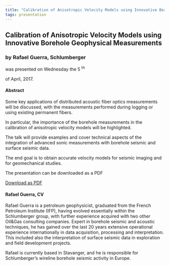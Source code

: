 ```yaml
---
title: "Calibration of Anisotropic Velocity Models using Innovative Borehole Geophysical Measurements"
tags: presentation 
---
```



		
<h2>
Calibration of Anisotropic Velocity Models using Innovative Borehole Geophysical Measurements
</h2>

 



		
<h3>
by Rafael Guerra, Schlumberger
</h3>

 



 
<p>
was presented on Wednesday the 5
<sup>
th
</sup>

 of April, 2017.
</p>

	



<h4>
Abstract
</h4>



 
<p>
Some key applications of distributed acoustic fiber optics measurements will be discussed, with the measurements performed during logging or using existing permanent fibers.
</p>

<p>


In particular, the importance of the borehole measurements in the calibration of anisotropic velocity models will be highlighted.

The talk will provide examples and cover technical aspects of the integration of advanced sonic measurements with borehole seismic and surface seismic data.
</p>

<p>


The end goal is to obtain accurate velocity models for seismic imaging and for geomechanical studies.

</p>



              
<p>
The presentation can be downloaded as a PDF
</p>



     
<a class="btn btn-info" href="NFES_05Apr2017.pdf">
Download as PDF
</a>



 

<h4>
Rafael Guerra, CV
</h4>



 
<p>
Rafael Guerra is a petroleum geophysicist, graduated from the French Petroleum Institute (IFP), having evolved essentially within the Schlumberger group, with further experience acquired with two other Oil&Gas consulting companies. Expert in borehole seismic and acoustic techniques, he has gained over the last 20 years extensive operational experience internationally in data acquisition, processing and interpretation. This included also the interpretation of surface seismic data in exploration and field development projects.
</p>

<p>


Rafael is currently based in Stavanger, and he is responsible for Schlumberger’s wireline borehole seismic activity in Europe.

</p>



    

     

